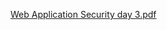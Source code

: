 [Web Application Security day 3.pdf](https://github.com/fengsujie/Web-Application-Security-Day-03/files/9439365/Web.Application.Security.day.3.pdf)
